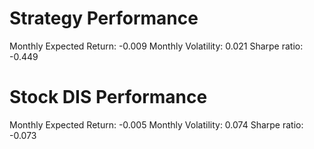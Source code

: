 # Strategy Performance
Monthly Expected Return: -0.009
Monthly Volatility: 0.021
Sharpe ratio: -0.449
# Stock DIS Performance
Monthly Expected Return: -0.005
Monthly Volatility: 0.074
Sharpe ratio: -0.073
